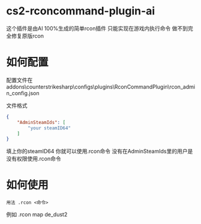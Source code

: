 # cs2-rconcommand-plugin-ai
这个插件是由AI 100%生成的简单rcon插件 只能实现在游戏内执行命令 做不到完全修复原版rcon

# 如何配置

配置文件在addons\counterstrikesharp\configs\plugins\RconCommandPlugin\rcon_admin_config.json

文件格式

```json
{
    "AdminSteamIds": [
        "your steamID64"
    ]
}
```

填上你的steamID64 你就可以使用.rcon命令 没有在AdminSteamIds里的用户是没有权限使用.rcon命令

# 如何使用

```
用法 .rcon <命令>
```

例如 .rcon map de_dust2
